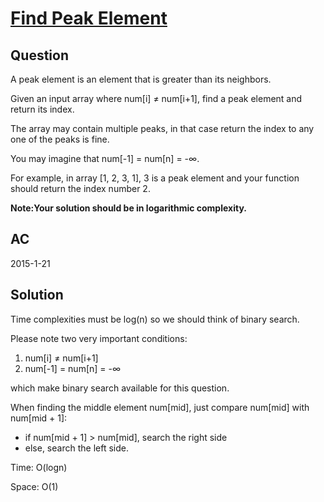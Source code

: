 # [Find Peak Element  ](https://oj.leetcode.com/problems/find-peak-element/)

## Question
A peak element is an element that is greater than its neighbors.

Given an input array where num[i] ≠ num[i+1], find a peak element and return its index.

The array may contain multiple peaks, in that case return the index to any one of the peaks is fine.

You may imagine that num[-1] = num[n] = -∞.

For example, in array [1, 2, 3, 1], 3 is a peak element and your function should return the index number 2.

**Note:Your solution should be in logarithmic complexity.**


## AC
2015-1-21

## Solution

Time complexities must be log(n) so we should think of binary search.

Please note two very important conditions:

1. num[i] ≠ num[i+1]
2. num[-1] = num[n] = -∞

which make binary search available for this question.

When finding the middle element num[mid], just compare num[mid] with num[mid + 1]:

  - if num[mid + 1] > num[mid], search the right side
  - else, search the left side.

Time: O(logn)

Space: O(1) 